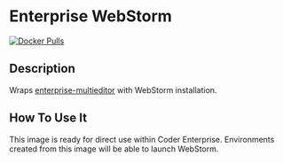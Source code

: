 # Enterprise WebStorm

[![Docker Pulls](https://img.shields.io/docker/pulls/codercom/enterprise-webstorm?label=codercom%2Fenterprise-webstorm)](https://hub.docker.com/r/codercom/enterprise-webstorm)

## Description

Wraps [enterprise-multieditor](../multieditor/README.md) with WebStorm installation.

## How To Use It

This image is ready for direct use within Coder Enterprise. Environments
created from this image will be able to launch WebStorm.
